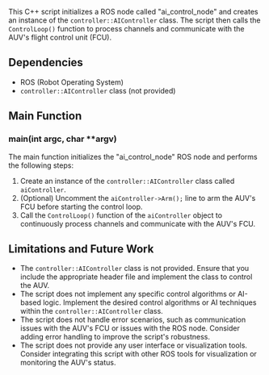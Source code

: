 This C++ script initializes a ROS node called "ai_control_node" and creates an instance of the `controller::AIController` class. The script then calls the `ControlLoop()` function to process channels and communicate with the AUV's flight control unit (FCU).

## Dependencies

-   ROS (Robot Operating System)
-   `controller::AIController` class (not provided)

## Main Function

### main(int argc, char **argv)

The main function initializes the "ai_control_node" ROS node and performs the following steps:

1.  Create an instance of the `controller::AIController` class called `aiController`.
2.  (Optional) Uncomment the `aiController->Arm();` line to arm the AUV's FCU before starting the control loop.
3.  Call the `ControlLoop()` function of the `aiController` object to continuously process channels and communicate with the AUV's FCU.

## Limitations and Future Work

-   The `controller::AIController` class is not provided. Ensure that you include the appropriate header file and implement the class to control the AUV.
-   The script does not implement any specific control algorithms or AI-based logic. Implement the desired control algorithms or AI techniques within the `controller::AIController` class.
-   The script does not handle error scenarios, such as communication issues with the AUV's FCU or issues with the ROS node. Consider adding error handling to improve the script's robustness.
-   The script does not provide any user interface or visualization tools. Consider integrating this script with other ROS tools for visualization or monitoring the AUV's status.